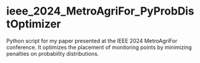 # ieee_2024_MetroAgriFor_PyProbDistOptimizer
Python script for my paper presented at the IEEE 2024 MetroAgriFor conference. It optimizes the placement of monitoring points by minimizing penalties on probability distributions.
